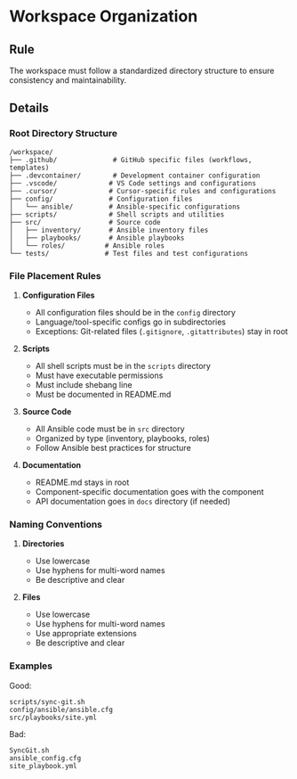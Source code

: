 # Workspace Organization

## Rule

The workspace must follow a standardized directory structure to ensure consistency and maintainability.

## Details

### Root Directory Structure

```
/workspace/
├── .github/              # GitHub specific files (workflows, templates)
├── .devcontainer/        # Development container configuration
├── .vscode/             # VS Code settings and configurations
├── .cursor/             # Cursor-specific rules and configurations
├── config/              # Configuration files
│   └── ansible/         # Ansible-specific configurations
├── scripts/             # Shell scripts and utilities
├── src/                 # Source code
│   ├── inventory/       # Ansible inventory files
│   ├── playbooks/       # Ansible playbooks
│   └── roles/          # Ansible roles
└── tests/              # Test files and test configurations
```

### File Placement Rules

1. **Configuration Files**

   - All configuration files should be in the `config` directory
   - Language/tool-specific configs go in subdirectories
   - Exceptions: Git-related files (`.gitignore`, `.gitattributes`) stay in root

1. **Scripts**

   - All shell scripts must be in the `scripts` directory
   - Must have executable permissions
   - Must include shebang line
   - Must be documented in README.md

1. **Source Code**

   - All Ansible code must be in `src` directory
   - Organized by type (inventory, playbooks, roles)
   - Follow Ansible best practices for structure

1. **Documentation**

   - README.md stays in root
   - Component-specific documentation goes with the component
   - API documentation goes in `docs` directory (if needed)

### Naming Conventions

1. **Directories**

   - Use lowercase
   - Use hyphens for multi-word names
   - Be descriptive and clear

1. **Files**

   - Use lowercase
   - Use hyphens for multi-word names
   - Use appropriate extensions
   - Be descriptive and clear

### Examples

Good:

```
scripts/sync-git.sh
config/ansible/ansible.cfg
src/playbooks/site.yml
```

Bad:

```
SyncGit.sh
ansible_config.cfg
site_playbook.yml
```
